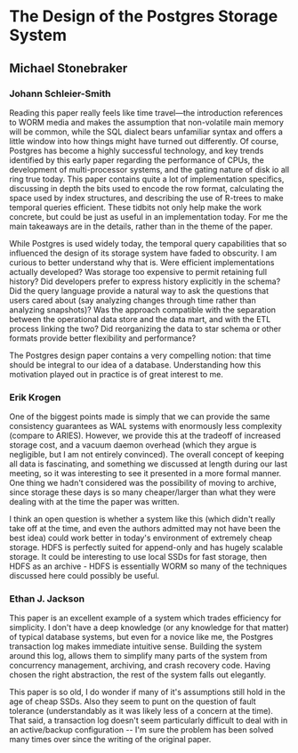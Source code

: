 # The Design of the Postgres Storage System
## Michael Stonebraker

### Johann Schleier-Smith

Reading this paper really feels like time travel&mdash;the introduction references to WORM media and makes the assumption that non-volatile main memory will be common, while the SQL dialect bears unfamiliar syntax and offers a little window into how things might have turned out differently. Of course, Postgres has become a highly successful technology, and key trends identified by this early paper regarding the performance of CPUs, the development of multi-processor systems, and the gating nature of disk io all ring true today. This paper contains quite a lot of implementation specifics, discussing in depth the bits used to encode the row format, calculating the space used by index structures, and describing the use of R-trees to make temporal queries efficient. These tidbits not only help make the work concrete, but could be just as useful in an implementation today. For me the main takeaways are in the details, rather than in the theme of the paper.

While Postgres is used widely today, the temporal query capabilities that so influenced the design of its storage system have faded to obscurity. I am curious to better understand why that is. Were efficient implementations actually developed? Was storage too expensive to permit retaining full history? Did developers prefer to express history explicitly in the schema? Did the query language provide a natural way to ask the questions that users cared about (say analyzing changes through time rather than analyzing snapshots)? Was the approach compatible with the separation between the operational data store and the data mart, and with the ETL process linking the two? Did reorganizing the data to star schema or other formats provide better flexibility and performance?

The Postgres design paper contains a very compelling notion: that time should be integral to our idea of a database. Understanding how this motivation played out in practice is of great interest to me.

### Erik Krogen
One of the biggest points made is simply that we can provide the same consistency guarantees as WAL systems with enormously less complexity (compare to ARIES). However, we provide this at the tradeoff of increased storage cost, and a vacuum daemon overhead (which they argue is negligible, but I am not entirely convinced). The overall concept of keeping all data is fascinating, and something we discussed at length during our last meeting, so it was interesting to see it presented in a more formal manner. One thing we hadn't considered was the possibility of moving to archive, since storage these days is so many cheaper/larger than what they were dealing with at the time the paper was written.

I think an open question is whether a system like this (which didn't really take off at the time, and even the authors admitted may not have been the best idea) could work better in today's environment of extremely cheap storage. HDFS is perfectly suited for append-only and has hugely scalable storage. It could be interesting to use local SSDs for fast storage, then HDFS as an archive - HDFS is essentially WORM so many of the techniques discussed here could possibly be useful. 

### Ethan J. Jackson
This paper is an excellent example of a system which trades efficiency for
simplicity.  I don't have a deep knowledge (or any knowledge for that matter)
of typical database systems, but even for a novice like me, the Postgres
transaction log makes immediate intuitive sense.  Building the system around
this log, allows them to simplify many parts of the system from
concurrency management, archiving, and crash recovery code. Having chosen the
right abstraction, the rest of the system falls out elegantly.

This paper is so old, I do wonder if many of it's assumptions still hold in the
age of cheap SSDs.  Also they seem to punt on the question of fault tolerance
(understandably as it was likely less of a concern at the time).  That said,
a transaction log doesn't seem particularly difficult to deal with in an
active/backup configuration -- I'm sure the problem has been solved many times
over since the writing of the original paper.
